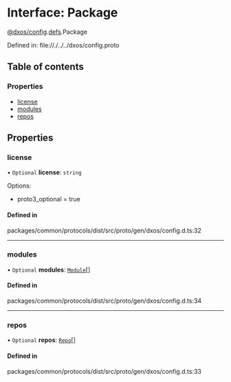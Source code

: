 # Interface: Package

[@dxos/config](../modules/dxos_config.md).[defs](../modules/dxos_config.defs.md).Package

Defined in:
  file://./../../dxos/config.proto

## Table of contents

### Properties

- [license](dxos_config.defs.Package.md#license)
- [modules](dxos_config.defs.Package.md#modules)
- [repos](dxos_config.defs.Package.md#repos)

## Properties

### license

• `Optional` **license**: `string`

Options:
  - proto3_optional = true

#### Defined in

packages/common/protocols/dist/src/proto/gen/dxos/config.d.ts:32

___

### modules

• `Optional` **modules**: [`Module`](dxos_config.defs.Module-1.md)[]

#### Defined in

packages/common/protocols/dist/src/proto/gen/dxos/config.d.ts:34

___

### repos

• `Optional` **repos**: [`Repo`](dxos_config.defs.Repo.md)[]

#### Defined in

packages/common/protocols/dist/src/proto/gen/dxos/config.d.ts:33
